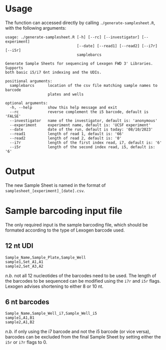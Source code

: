 # Usage
The function can accessed directly by calling `./generate-samplesheet.R`, with the following arguments:
```
usage: ./generate-samplesheet.R [-h] [--rc] [--investigator] [--experiment]
                                [--date] [--read1] [--read2] [--i7r] [--i5r]
                                samplebarcs

Generate Sample Sheets for sequencing of Lexogen FWD 3' Libraries. Supports
both basic i5/i7 6nt indexing and the UDIs.

positional arguments:
  samplebarcs      location of the csv file matching sample names to barcode
                   plates and wells

optional arguments:
  -h, --help       show this help message and exit
  --rc             reverse complement the i5 barcode, default is 'FALSE'
  --investigator   name of the investigator, default is: 'anonymous'
  --experiment     experiment name, default is: 'UCSF experiment'
  --date           date of the run, default is today: '08/10/2023'
  --read1          length of read 1, default is: '66'
  --read2          length of read 2, default is: '0'
  --i7r            length of the first index read, i7, default is: '6'
  --i5r            length of the second index read, i5, default is: '6'
```

# Output

The new Sample Sheet is named in the format of `samplesheet_[experiment]_[date].csv`.

# Sample barcoding input file

The only required input is the sample barcoding file, which should be formated according to the type of Lexogen barcode used.

## 12 nt UDI

```
Sample_Name,Sample_Plate,Sample_Well
sample1,Set_A1,A1
sample2,Set_A3,A2
```
*n.b.* not all 12 nucleotides of the barcodes need to be used. The length of the barcodes to be sequenced can be modified using the `i7r` and `i5r` flags. Lexogen advises shortening to either 8 or 10 nt.

## 6 nt barcodes

```
Sample_Name,Sample_Well_i7,Sample_Well_i5
sample1,A1,B1
sample2,A1,B2
```

*n.b.* if only using the i7 barcode and not the i5 barcode (or vice versa), barcodes can be excluded from the final Sample Sheet by setting either the `i5r` or `i7r` flags to 0.
